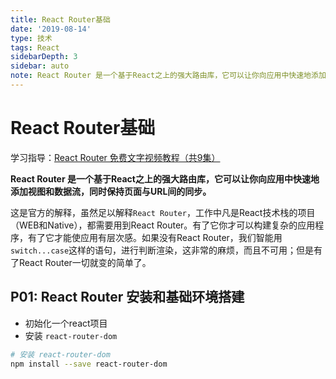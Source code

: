 ```yaml
---
title: React Router基础
date: '2019-08-14'
type: 技术
tags: React
sidebarDepth: 3
sidebar: auto
note: React Router 是一个基于React之上的强大路由库，它可以让你向应用中快速地添加视图和数据流，同时保持页面与URL间的同步。
---
```


# React Router基础

学习指导：[React Router 免费文字视频教程（共9集）](https://jspang.com/posts/2019/07/31/react-router.html)

**React Router 是一个基于React之上的强大路由库，它可以让你向应用中快速地添加视图和数据流，同时保持页面与URL间的同步。**

这是官方的解释，虽然足以解释`React Router`，工作中凡是React技术栈的项目（WEB和Native），都需要用到React Router。有了它你才可以构建复杂的应用程序，有了它才能使应用有层次感。如果没有React Router，我们智能用`switch...case`这样的语句，进行判断渲染，这非常的麻烦，而且不可用；但是有了React Router一切就变的简单了。

## P01: React Router 安装和基础环境搭建

* 初始化一个react项目
* 安装 `react-router-dom`

```bash
# 安装 react-router-dom
npm install --save react-router-dom
```
